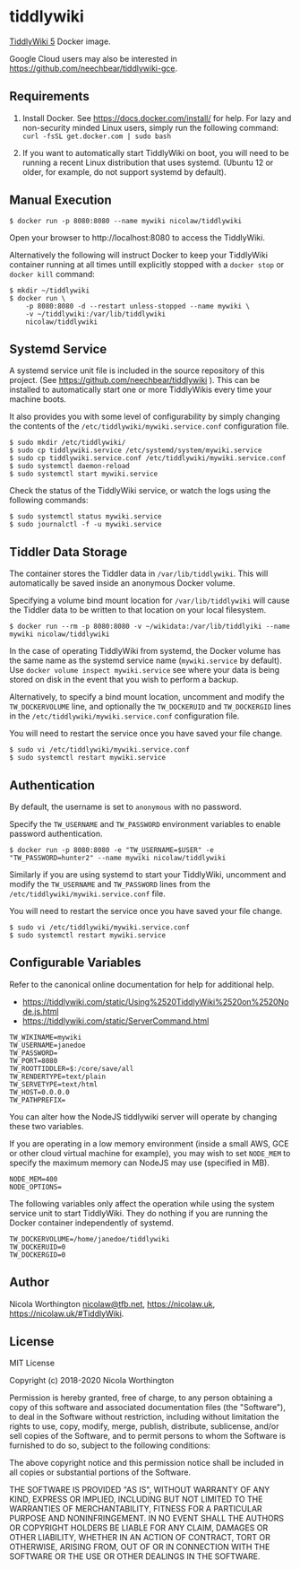 # tiddlywiki

[TiddlyWiki 5](https://tiddlywiki.com) Docker image.

Google Cloud users may also be interested in
https://github.com/neechbear/tiddlywiki-gce.

## Requirements

1. Install Docker. See https://docs.docker.com/install/ for help. For lazy and
   non-security minded Linux users, simply run the following command:
   `curl -fsSL get.docker.com | sudo bash`

2. If you want to automatically start TiddlyWiki on boot, you will need to be
   running a recent Linux distribution that uses systemd. (Ubuntu 12 or older,
   for example, do not support systemd by default).

## Manual Execution

```
$ docker run -p 8080:8080 --name mywiki nicolaw/tiddlywiki
```

Open your browser to http://localhost:8080 to access the TiddlyWiki.

Alternatively the following will instruct Docker to keep your TiddlyWiki
container running at all times untill explicitly stopped with a `docker stop` or
`docker kill` command:

```
$ mkdir ~/tiddlywiki
$ docker run \
    -p 8080:8080 -d --restart unless-stopped --name mywiki \
    -v ~/tiddlywiki:/var/lib/tiddlywiki
    nicolaw/tiddlywiki
```

## Systemd Service

A systemd service unit file is included in the source repository of this
project. (See https://github.com/neechbear/tiddlywiki ). This can be installed to
automatically start one or more TiddlyWikis every time your machine boots.

It also provides you with some level of configurability by simply changing the
contents of the `/etc/tiddlywiki/mywiki.service.conf` configuration file.

```
$ sudo mkdir /etc/tiddlywiki/
$ sudo cp tiddlywiki.service /etc/systemd/system/mywiki.service
$ sudo cp tiddlywiki.service.conf /etc/tiddlywiki/mywiki.service.conf
$ sudo systemctl daemon-reload
$ sudo systemctl start mywiki.service
```

Check the status of the TiddlyWiki service, or watch the logs using the
following commands:

```
$ sudo systemctl status mywiki.service
$ sudo journalctl -f -u mywiki.service
```

## Tiddler Data Storage

The container stores the Tiddler data in `/var/lib/tiddlywiki`. This will
automatically be saved inside an anonymous Docker volume.

Specifying a volume bind mount location for `/var/lib/tiddlywiki` will cause the
Tiddler data to be written to that location on your local filesystem.

```
$ docker run --rm -p 8080:8080 -v ~/wikidata:/var/lib/tiddlyiki --name mywiki nicolaw/tiddlywiki
```

In the case of operating TiddlyWiki from systemd, the Docker volume has the
same name as the systemd service name (`mywiki.service` by default). Use
`docker volume inspect mywiki.service` see where your data is being stored
on disk in the event that you wish to perform a backup.

Alternatively, to specify a bind mount location, uncomment and modify the
`TW_DOCKERVOLUME` line, and optionally the `TW_DOCKERUID` and `TW_DOCKERGID`
lines in the `/etc/tiddlywiki/mywiki.service.conf` configuration file.

You will need to restart the service once you have saved your file change.

```
$ sudo vi /etc/tiddlywiki/mywiki.service.conf
$ sudo systemctl restart mywiki.service
```

## Authentication

By default, the username is set to `anonymous` with no password.

Specify the `TW_USERNAME` and `TW_PASSWORD` environment variables to enable
password authentication.

```
$ docker run -p 8080:8080 -e "TW_USERNAME=$USER" -e "TW_PASSWORD=hunter2" --name mywiki nicolaw/tiddlywiki
```

Similarly if you are using systemd to start your TiddlyWiki, uncomment and
modify the `TW_USERNAME` and `TW_PASSWORD` lines from the
`/etc/tiddlywiki/mywiki.service.conf` file.

You will need to restart the service once you have saved your file change.

```
$ sudo vi /etc/tiddlywiki/mywiki.service.conf
$ sudo systemctl restart mywiki.service
```

## Configurable Variables

Refer to the canonical online documentation for help for additional help.

* https://tiddlywiki.com/static/Using%2520TiddlyWiki%2520on%2520Node.js.html
* https://tiddlywiki.com/static/ServerCommand.html

```
TW_WIKINAME=mywiki
TW_USERNAME=janedoe
TW_PASSWORD=
TW_PORT=8080
TW_ROOTTIDDLER=$:/core/save/all
TW_RENDERTYPE=text/plain
TW_SERVETYPE=text/html
TW_HOST=0.0.0.0
TW_PATHPREFIX=
```

You can alter how the NodeJS tiddlywiki server will operate by changing these
two variables.

If you are operating in a low memory environment (inside a small
AWS, GCE or other cloud virtual machine for example), you may wish to set
`NODE_MEM` to specify the maximum memory can NodeJS may use (specified in MB).

```
NODE_MEM=400
NODE_OPTIONS=
```

The following variables only affect the operation while using the system service
unit to start TiddlyWiki. They do nothing if you are running the Docker
container independently of systemd.

```
TW_DOCKERVOLUME=/home/janedoe/tiddlywiki
TW_DOCKERUID=0
TW_DOCKERGID=0
```

## Author

Nicola Worthington <nicolaw@tfb.net>, https://nicolaw.uk,
https://nicolaw.uk/#TiddlyWiki.

## License

MIT License

Copyright (c) 2018-2020 Nicola Worthington

Permission is hereby granted, free of charge, to any person obtaining a copy
of this software and associated documentation files (the "Software"), to deal
in the Software without restriction, including without limitation the rights
to use, copy, modify, merge, publish, distribute, sublicense, and/or sell
copies of the Software, and to permit persons to whom the Software is
furnished to do so, subject to the following conditions:

The above copyright notice and this permission notice shall be included in all
copies or substantial portions of the Software.

THE SOFTWARE IS PROVIDED "AS IS", WITHOUT WARRANTY OF ANY KIND, EXPRESS OR
IMPLIED, INCLUDING BUT NOT LIMITED TO THE WARRANTIES OF MERCHANTABILITY,
FITNESS FOR A PARTICULAR PURPOSE AND NONINFRINGEMENT. IN NO EVENT SHALL THE
AUTHORS OR COPYRIGHT HOLDERS BE LIABLE FOR ANY CLAIM, DAMAGES OR OTHER
LIABILITY, WHETHER IN AN ACTION OF CONTRACT, TORT OR OTHERWISE, ARISING FROM,
OUT OF OR IN CONNECTION WITH THE SOFTWARE OR THE USE OR OTHER DEALINGS IN THE
SOFTWARE.

